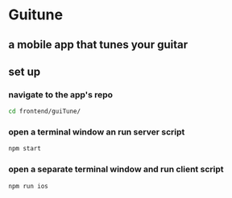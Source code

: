 # Guitune

## a mobile app that tunes your guitar

## set up

### navigate to the app's repo

```sh
cd frontend/guiTune/
```

### open a terminal window an run server script

```sh
npm start
```

### open a separate terminal window and run client script

```sh
npm run ios
```

